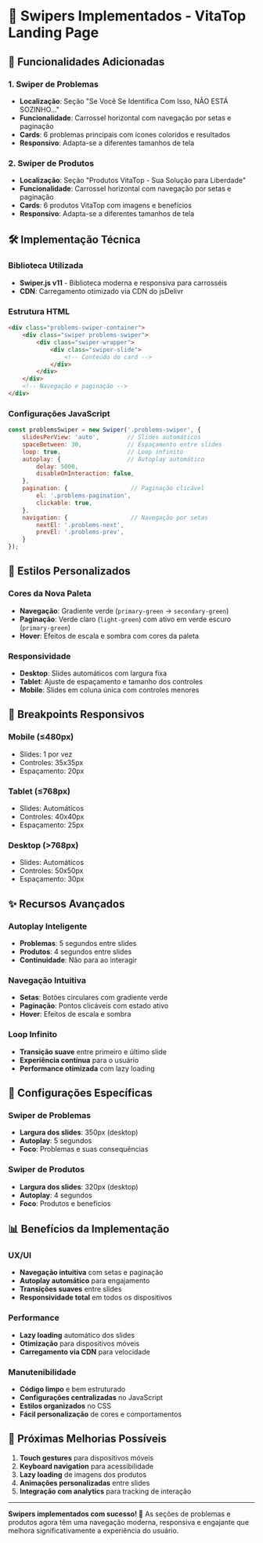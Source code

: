 # 🎠 Swipers Implementados - VitaTop Landing Page

## 🌟 **Funcionalidades Adicionadas**

### **1. Swiper de Problemas**
- **Localização**: Seção "Se Você Se Identifica Com Isso, NÃO ESTÁ SOZINHO..."
- **Funcionalidade**: Carrossel horizontal com navegação por setas e paginação
- **Cards**: 6 problemas principais com ícones coloridos e resultados
- **Responsivo**: Adapta-se a diferentes tamanhos de tela

### **2. Swiper de Produtos**
- **Localização**: Seção "Produtos VitaTop - Sua Solução para Liberdade"
- **Funcionalidade**: Carrossel horizontal com navegação por setas e paginação
- **Cards**: 6 produtos VitaTop com imagens e benefícios
- **Responsivo**: Adapta-se a diferentes tamanhos de tela

## 🛠️ **Implementação Técnica**

### **Biblioteca Utilizada**
- **Swiper.js v11** - Biblioteca moderna e responsiva para carrosséis
- **CDN**: Carregamento otimizado via CDN do jsDelivr

### **Estrutura HTML**
```html
<div class="problems-swiper-container">
    <div class="swiper problems-swiper">
        <div class="swiper-wrapper">
            <div class="swiper-slide">
                <!-- Conteúdo do card -->
            </div>
        </div>
    </div>
    <!-- Navegação e paginação -->
</div>
```

### **Configurações JavaScript**
```javascript
const problemsSwiper = new Swiper('.problems-swiper', {
    slidesPerView: 'auto',        // Slides automáticos
    spaceBetween: 30,             // Espaçamento entre slides
    loop: true,                   // Loop infinito
    autoplay: {                   // Autoplay automático
        delay: 5000,
        disableOnInteraction: false,
    },
    pagination: {                  // Paginação clicável
        el: '.problems-pagination',
        clickable: true,
    },
    navigation: {                  // Navegação por setas
        nextEl: '.problems-next',
        prevEl: '.problems-prev',
    }
});
```

## 🎨 **Estilos Personalizados**

### **Cores da Nova Paleta**
- **Navegação**: Gradiente verde (`primary-green` → `secondary-green`)
- **Paginação**: Verde claro (`light-green`) com ativo em verde escuro (`primary-green`)
- **Hover**: Efeitos de escala e sombra com cores da paleta

### **Responsividade**
- **Desktop**: Slides automáticos com largura fixa
- **Tablet**: Ajuste de espaçamento e tamanho dos controles
- **Mobile**: Slides em coluna única com controles menores

## 📱 **Breakpoints Responsivos**

### **Mobile (≤480px)**
- Slides: 1 por vez
- Controles: 35x35px
- Espaçamento: 20px

### **Tablet (≤768px)**
- Slides: Automáticos
- Controles: 40x40px
- Espaçamento: 25px

### **Desktop (>768px)**
- Slides: Automáticos
- Controles: 50x50px
- Espaçamento: 30px

## ✨ **Recursos Avançados**

### **Autoplay Inteligente**
- **Problemas**: 5 segundos entre slides
- **Produtos**: 4 segundos entre slides
- **Continuidade**: Não para ao interagir

### **Navegação Intuitiva**
- **Setas**: Botões circulares com gradiente verde
- **Paginação**: Pontos clicáveis com estado ativo
- **Hover**: Efeitos de escala e sombra

### **Loop Infinito**
- **Transição suave** entre primeiro e último slide
- **Experiência contínua** para o usuário
- **Performance otimizada** com lazy loading

## 🔧 **Configurações Específicas**

### **Swiper de Problemas**
- **Largura dos slides**: 350px (desktop)
- **Autoplay**: 5 segundos
- **Foco**: Problemas e suas consequências

### **Swiper de Produtos**
- **Largura dos slides**: 320px (desktop)
- **Autoplay**: 4 segundos
- **Foco**: Produtos e benefícios

## 📊 **Benefícios da Implementação**

### **UX/UI**
- **Navegação intuitiva** com setas e paginação
- **Autoplay automático** para engajamento
- **Transições suaves** entre slides
- **Responsividade total** em todos os dispositivos

### **Performance**
- **Lazy loading** automático dos slides
- **Otimização** para dispositivos móveis
- **Carregamento via CDN** para velocidade

### **Manutenibilidade**
- **Código limpo** e bem estruturado
- **Configurações centralizadas** no JavaScript
- **Estilos organizados** no CSS
- **Fácil personalização** de cores e comportamentos

## 🚀 **Próximas Melhorias Possíveis**

1. **Touch gestures** para dispositivos móveis
2. **Keyboard navigation** para acessibilidade
3. **Lazy loading** de imagens dos produtos
4. **Animações personalizadas** entre slides
5. **Integração com analytics** para tracking de interação

---

**Swipers implementados com sucesso! 🎉**
As seções de problemas e produtos agora têm uma navegação moderna, responsiva e engajante que melhora significativamente a experiência do usuário.
